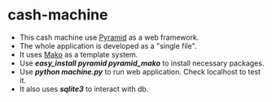 # cash-machine
* This cash machine use <a href="http://pylonsproject.org/">Pyramid</a> as a web framework.
* The whole application is developed as a "single file".
* It uses <a href="http://www.makotemplates.org/">Mako</a> as a template system.
* Use <b><i>easy_install pyramid pyramid_mako</i></b> to install necessary packages.
* Use <b><i>python machine.py</i></b> to run web application. Check localhost to test it.
* It also uses <b><i>sqlite3</i></b> to interact with db.
